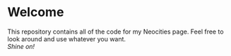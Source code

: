 # Welcome
This repository contains all of the code for my Neocities page. Feel free to look around and use whatever you want.  
*Shine on!*
